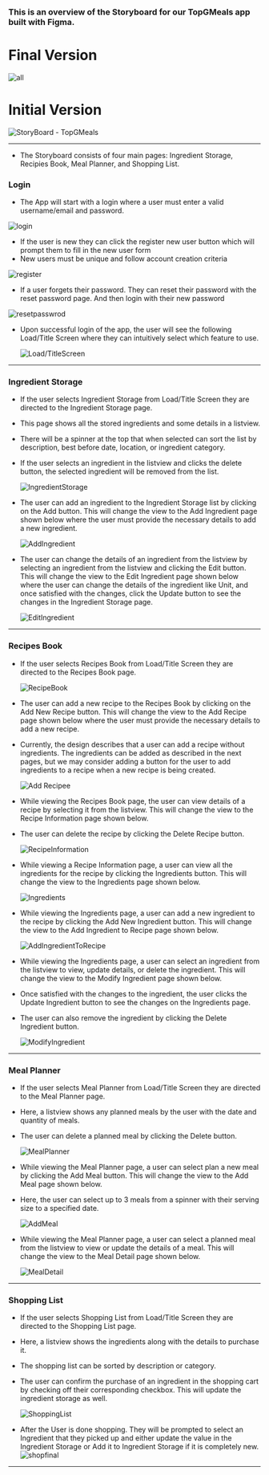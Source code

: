 
### This is an overview of the Storyboard for our TopGMeals app built with Figma.

# Final Version
![all](https://user-images.githubusercontent.com/59667646/204396824-ba0c6e7e-b856-4498-a455-bd5734a80cce.png)

# Initial Version
![StoryBoard - TopGMeals](https://user-images.githubusercontent.com/59709174/195948934-846e4742-bf77-4a9f-b31b-786cce365dbf.png)

***


* The Storyboard consists of four main pages: Ingredient Storage, Recipies Book, Meal Planner, and Shopping List.

### Login

* The App will start with a login where a user must enter a valid username/email and password.

![login](https://user-images.githubusercontent.com/59667646/204398054-70fb80f2-466f-4341-a730-1689e2b4ced0.png)

* If the user is new they can click the register new user button which will prompt them to fill in the new user form
* New users must be unique and follow account creation criteria

![register](https://user-images.githubusercontent.com/59667646/204398056-965fc89a-37f4-4c74-8e6c-848491c22891.png)

* If a user forgets their password. They can reset their password with the reset password page. And then login with their new password

![resetpasswrod](https://user-images.githubusercontent.com/59667646/204398057-8cbc0c72-ea5b-433d-bc6f-febe6a22a703.png)


* Upon successful login of the app, the user will see the following Load/Title Screen where they can intuitively select which feature to use.

  ![Load/TitleScreen](https://user-images.githubusercontent.com/59709174/195906318-b1b1f9bf-7ee6-4c0a-acb4-eb3f41807456.png)

***

### Ingredient Storage

* If the user selects Ingredient Storage from Load/Title Screen they are directed to the Ingredient Storage page.
* This page shows all the stored ingredients and some details in a listview.
* There will be a spinner at the top that when selected can sort the list by description, best before date, location, or ingredient category.
* If the user selects an ingredient in the listview and clicks the delete button, the selected ingredient will be removed from the list.

  ![IngredientStorage](https://user-images.githubusercontent.com/59709174/195907900-51028caa-b1be-4eaa-a53d-d8a8b7a017b5.png)

* The user can add an ingredient to the Ingredient Storage list by clicking on the Add button. This will change the view to the Add Ingredient page shown below where the user must provide the necessary details to add a new ingredient.

  ![AddIngredient](https://user-images.githubusercontent.com/59709174/195908211-c7d98e96-564f-419c-b3fe-3077cc52fb31.png)

* The user can change the details of an ingredient from the listview by selecting an ingredient from the listview and clicking the Edit button. This will change the view to the Edit Ingredient page shown below where the user can change the details of the ingredient like Unit, and once satisfied with the changes, click the Update button to see the changes in the Ingredient Storage page.

  ![EditIngredient](https://user-images.githubusercontent.com/59709174/195908417-af876075-90c5-4995-9a1d-9a1053da0d7a.png)

***

### Recipes Book

* If the user selects Recipes Book from Load/Title Screen they are directed to the Recipes Book page.

  ![RecipeBook](https://user-images.githubusercontent.com/59709174/195932294-ee77e2ee-1e69-4433-95c7-7c4d6cc2baed.png)

* The user can add a new recipe to the Recipes Book by clicking on the Add New Recipe button. This will change the view to the Add Recipe page shown below where the user must provide the necessary details to add a new recipe. 
* Currently, the design describes that a user can add a recipe without ingredients. The ingredients can be added as described in the next pages, but we may consider adding a button for the user to add ingredients to a recipe when a new recipe is being created.

  ![Add Recipee](https://user-images.githubusercontent.com/59709174/195941269-d628465b-0b26-43fb-84da-89c3f7ac8b8f.png)

* While viewing the Recipes Book page, the user can view details of a recipe by selecting it from the listview. This will change the view to the Recipe Information page shown below.
* The user can delete the recipe by clicking the Delete Recipe button.

  ![RecipeInformation](https://user-images.githubusercontent.com/59709174/195943862-23a7014d-b2bd-46b1-8295-4e04f57e1b1e.png)

* While viewing a Recipe Information page, a user can view all the ingredients for the recipe by clicking the Ingredients button. This will change the view to the Ingredients page shown below.

  ![Ingredients](https://user-images.githubusercontent.com/59709174/195944391-9ab18925-ef0e-4796-a122-916f95f934b8.png)

* While viewing the Ingredients page, a user can add a new ingredient to the recipe by clicking the Add New Ingredient button. This will change the view to the Add Ingredient to Recipe page shown below.

  ![AddIngredientToRecipe](https://user-images.githubusercontent.com/59709174/195945311-37c25965-78c1-4a98-926c-a4ac0133d352.png)

* While viewing the Ingredients page, a user can select an ingredient from the listview to view, update details, or delete the ingredient. This will change the view to the Modify Ingredient page shown below.
* Once satisfied with the changes to the ingredient, the user clicks the Update Ingredient button to see the changes on the Ingredients page.
* The user can also remove the ingredient by clicking the Delete Ingredient button.

  ![ModifyIngredient](https://user-images.githubusercontent.com/59709174/195946185-280a943d-57fb-4f57-bcc2-315df064c2a4.png)

***

### Meal Planner

* If the user selects Meal Planner from Load/Title Screen they are directed to the Meal Planner page.
* Here, a listview shows any planned meals by the user with the date and quantity of meals.
* The user can delete a planned meal by clicking the Delete button.

  ![MealPlanner](https://user-images.githubusercontent.com/59709174/195947993-a0fa16a8-013a-44a4-af15-d38f34508136.png)

* While viewing the Meal Planner page, a user can select plan a new meal by clicking the Add Meal button. This will change the view to the Add Meal page shown below.
* Here, the user can select up to 3 meals from a spinner with their serving size to a specified date.

  ![AddMeal](https://user-images.githubusercontent.com/59709174/195947402-aa69ec00-cc43-455b-afed-3a76e460980a.png)

* While viewing the Meal Planner page, a user can select a planned meal from the listview to view or update the details of a meal. This will change the view to the Meal Detail page shown below.

  ![MealDetail](https://user-images.githubusercontent.com/59709174/195948273-7ecdfc71-ad79-4be9-a0f2-c55ab6aef0fd.png)

***

### Shopping List

* If the user selects Shopping List from Load/Title Screen they are directed to the Shopping List page.
* Here, a listview shows the ingredients along with the details to purchase it. 
* The shopping list can be sorted by description or category.
* The user can confirm the purchase of an ingredient in the shopping cart by checking off their corresponding checkbox. This will update the ingredient storage as well.

  ![ShoppingList](https://user-images.githubusercontent.com/59709174/195948501-d1983684-fab3-4253-8aa4-f122808d78ee.png)



* After the User is done shopping. They will be prompted to select an Ingredient that they picked up and either update the value in the Ingredient Storage or Add it to Ingredient Storage if it is completely new.
![shopfinal](https://user-images.githubusercontent.com/59667646/204397338-1dda7f87-b093-4608-812c-0ed7fad70b13.png)


***
